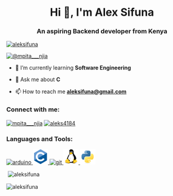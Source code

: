 <h1 align="center">Hi 👋, I'm Alex Sifuna</h1>
<h3 align="center">An aspiring Backend developer from Kenya</h3>

<p align="left"> <a href="https://github.com/ryo-ma/github-profile-trophy"><img src="https://github-profile-trophy.vercel.app/?username=aleksifuna" alt="aleksifuna" /></a> </p>

<p align="left"> <a href="https://twitter.com/@mpita___njia" target="blank"><img src="https://img.shields.io/twitter/follow/@mpita___njia?logo=twitter&style=for-the-badge" alt="@mpita___njia" /></a> </p>

- 🌱 I’m currently learning **Software Engineering**

- 💬 Ask me about **C**

- 📫 How to reach me **aleksifuna@gmail.com**

<h3 align="left">Connect with me:</h3>
<p align="left">
<a href="https://twitter.com/@mpita___njia" target="blank"><img align="center" src="https://raw.githubusercontent.com/rahuldkjain/github-profile-readme-generator/master/src/images/icons/Social/twitter.svg" alt="mpita___njia" height="30" width="40" /></a>
<a href="https://discord.gg/aleks4184" target="blank"><img align="center" src="https://raw.githubusercontent.com/rahuldkjain/github-profile-readme-generator/master/src/images/icons/Social/discord.svg" alt="aleks4184" height="30" width="40" /></a>
</p>

<h3 align="left">Languages and Tools:</h3>
<p align="left"> <a href="https://www.arduino.cc/" target="_blank" rel="noreferrer"> <img src="https://cdn.worldvectorlogo.com/logos/arduino-1.svg" alt="arduino" width="40" height="40"/> </a> <a href="https://www.cprogramming.com/" target="_blank" rel="noreferrer"> <img src="https://raw.githubusercontent.com/devicons/devicon/master/icons/c/c-original.svg" alt="c" width="40" height="40"/> </a> <a href="https://git-scm.com/" target="_blank" rel="noreferrer"> <img src="https://www.vectorlogo.zone/logos/git-scm/git-scm-icon.svg" alt="git" width="40" height="40"/> </a> <a href="https://www.linux.org/" target="_blank" rel="noreferrer"> <img src="https://raw.githubusercontent.com/devicons/devicon/master/icons/linux/linux-original.svg" alt="linux" width="40" height="40"/> </a> <a href="https://www.python.org" target="_blank" rel="noreferrer"> <img src="https://raw.githubusercontent.com/devicons/devicon/master/icons/python/python-original.svg" alt="python" width="40" height="40"/> </a> </p>

<p>&nbsp;<img align="center" src="https://github-readme-stats.vercel.app/api?username=aleksifuna&show_icons=true&locale=en" alt="aleksifuna" /></p>

<p><img align="center" src="https://github-readme-streak-stats.herokuapp.com/?user=aleksifuna&" alt="aleksifuna" /></p>
